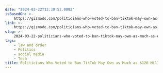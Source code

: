 ```yaml
---
date: "2024-03-22T13:30:52.000Z"
isBasedOn: >-
    https://gizmodo.com/politicians-who-voted-to-ban-tiktok-may-own-as-much-as-1851356203
link: >-
    https://gizmodo.com/politicians-who-voted-to-ban-tiktok-may-own-as-much-as-1851356203
slug: >-
    2024-03-22-politicians-who-voted-to-ban-tiktok-may-own-as-much-as-dollar126-million-in-tech
tags:
    - law and order
    - Politics
    - social media
    - Tech
title: Politicians Who Voted to Ban TikTok May Own as Much as $126 Million in Tech
---
```

